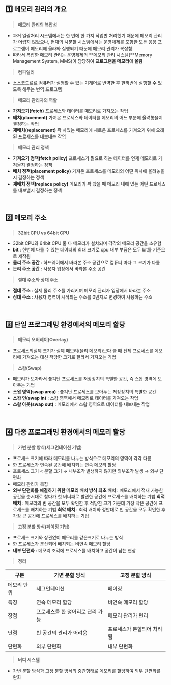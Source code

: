 ## 1️⃣ 메모리 관리의 개요

> **메모리 관리의 복잡성**

- 과거 일괄처리 시스템에서는 한 번에 한 가지 작업만 처리했기 때문에 메모리 관리가 어렵지 않았으나, 현재의 시분할 시스템에서는 운영체제를 포함한 모든 응용 프로그램이 메모리에 올라와 실행되기 때문에 메모리 관리가 복잡함
- 따라서 복잡한 메모리 관리는 운영체제의 **메모리 관리 시스템(**Memory Management System, MMS)이 담당하여 **프로그램을 메모리에 올림**

> **컴파일러**

- 소스코드르르 컴퓨터가 실행할 수 있는 기계어로 번역한 후 한꺼번에 실행할 수 있도록 해주는 번역 프로그램

> **메모리 관리자의 역할**

- **가져오기(fetch)**
  프로세스와 데이터를 메모리로 가져오는 작업
- **배치(placement)**
  가져온 프로세스와 데이터를 메모리의 어느 부분에 올려놓을지 결정하는 작업
- **재배치(replacement)**
  꽉 차있는 메모리에 새로운 프로세스를 가져오기 위해 오래된 프로세스를 내보내는 작업

> **메모리 관리 정책**

- **가져오기 정책(fetch policy)**
  프로세스가 필요로 하는 데이터를 언제 메모리로 가져올지 결정하는 정책
- **배치 정책(placement policy)**
  가져온 프로세스를 메모리의 어떤 위치에 올려놓을지 결정하는 정책
- **재배치 정책(replace policy)**
  메모리가 꽉 찼을 때 메모리 내에 있는 어떤 프로세스를 내보낼지 결정하는 정책

<br/>

## 2️⃣ 메모리 주소

> **32bit CPU vs 64bit CPU**

- 32bit CPU와 64bit CPU 둘 다 메모리가 설치되며 각각의 메모리 공간을 소유함
- **bit** : 한번에 다룰 수 있는 데이터의 최대 크기로 cpu 내부 부품은 모두 bit를 기준으로 제작됨
- **물리 주소 공간** : 하드웨어에서 바라본 주소 공간으로 컴퓨터 마다 그 크기가 다름
- **논리 주소 공간** : 사용자 입장에서 바라본 주소 공간

> **절대 주소와 상대 주소**

- **절대 주소** : 실제 물리 주소를 가리키며 메모리 관리자 입장에서 바라본 주소
- **상대 주소** : 사용자 영역이 시작되는 주소를 0번지로 변경하여 사용하는 주소

<br/>

## 3️⃣ 단일 프로그래밍 환경에서의 메모리 할당

> **메모리 오버레이(Overlay)**

- 프로세스의실제 크기가 실제 메모리(물리 메모리)보다 클 때 전체 프로세스를 메모리에 가져오는 대신 적당한 크기로 잘라서 가져오는 기법

> **스왑(Swap)**

- 메모리가 모자라서 쫓겨난 프로세스를 저장장치의 특별한 공간, 즉 스왑 영역에 모아두는 기법
- **스왑 영역(swap area)** : 쫓겨난 프로세스를 모아두는 저장장치의 특별한 공간
- **스왑 인(swap in)** : 스왑 영역에서 메모리로 데이터를 가져오는 작업
- **스왑 아웃(swap out)** : 메모리에서 스왑 영역으로 데이터를 내보내는 작업

<br/>

## 4️⃣ 다중 프로그래밍 환경에서의 메모리 할당

> **가변 분할 방식(세그먼테이션 기법)**

- 프로세스 크기에 따라 메모리를 나누는 방식으로 메모리의 영역이 각각 다름
- 한 프로세스가 연속된 공간에 배치되는 연속 메모리 할당
- 프로세스 크기 < 분할 크기 → 내부조각 발생하지 않지만 외부조각 발생 → 외부 단편화
- 메모리 관리가 복잡
- **외부 단편화를 해결하기 위한 메모리 배치 방식**
  **최초 배치** : 메모리에서 적재 가능한 공간을 순서대로 찾다가 첫 버너째로 발견한 공간에 프로세스를 배치하는 기법
  **최적 배치** : 메모리의 빈 공간을 모두 확인한 후 적당한 크기 가운데 가장 작은 공간에 프로세스를 배치하는 기법
  **최악 배치** : 최적 배치와 정반대로 빈 공간을 모두 확인한 후 가장 큰 공간에 프로세스를 배치하는 기법

> **고정 분할 방식(페이징 기법)**

- 프로세스 크기와 상관없이 메모리를 같은크기로 나누는 방식
- 한 프로세스가 분산되어 배치되는 비연속 메모리 할당
- **내부 단편화** : 메모리 조각에 프로세스를 배치하고 공간이 남는 현상

> **정리**

| 구분        | 가변 분할 방식                   | 고정 분할 방식             |
| ----------- | -------------------------------- | -------------------------- |
| 메모리 단위 | 세그먼테이션                     | 페이징                     |
| 특징        | 연속 메모리 할당                 | 비연속 메모리 할당         |
| 장점        | 프로세스를 한 덩어리로 관리 가능 | 메모리 관리가 편리         |
| 단점        | 빈 공간의 관리가 어려움          | 프로세스가 분할되어 처리됨 |
| 단편화      | 외부 단편화                      | 내부 단편화                |

> **버디 시스템**

- 가변 분할 방식과 고정 분할 방식의 중간형태로 메모리를 할당하여 외부 단편화를 완화
